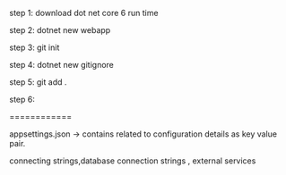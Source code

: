 step 1: download dot net core 6 run time

step 2: dotnet new webapp 

step 3: git init

step 4: dotnet new gitignore

step 5: git add .

step 6: 















============

appsettings.json -> contains related to configuration details as key value pair. 

connecting strings,database connection strings , external services 